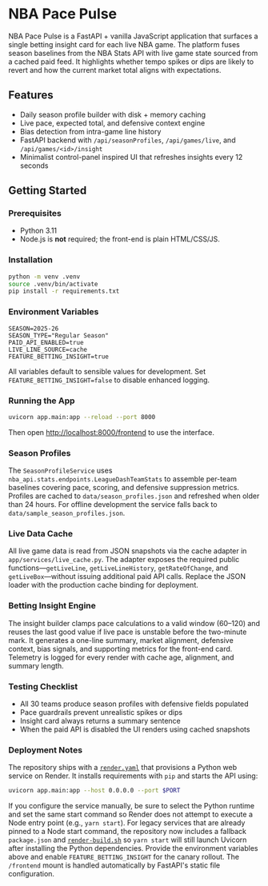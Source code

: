 # NBA Pace Pulse

NBA Pace Pulse is a FastAPI + vanilla JavaScript application that surfaces a
single betting insight card for each live NBA game. The platform fuses season
baselines from the NBA Stats API with live game state sourced from a cached
paid feed. It highlights whether tempo spikes or dips are likely to revert and
how the current market total aligns with expectations.

## Features

- Daily season profile builder with disk + memory caching
- Live pace, expected total, and defensive context engine
- Bias detection from intra-game line history
- FastAPI backend with `/api/seasonProfiles`, `/api/games/live`, and
  `/api/games/<id>/insight`
- Minimalist control-panel inspired UI that refreshes insights every 12 seconds

## Getting Started

### Prerequisites

- Python 3.11
- Node.js is **not** required; the front-end is plain HTML/CSS/JS.

### Installation

```bash
python -m venv .venv
source .venv/bin/activate
pip install -r requirements.txt
```

### Environment Variables

```
SEASON=2025-26
SEASON_TYPE="Regular Season"
PAID_API_ENABLED=true
LIVE_LINE_SOURCE=cache
FEATURE_BETTING_INSIGHT=true
```

All variables default to sensible values for development. Set
`FEATURE_BETTING_INSIGHT=false` to disable enhanced logging.

### Running the App

```bash
uvicorn app.main:app --reload --port 8000
```

Then open [http://localhost:8000/frontend](http://localhost:8000/frontend) to
use the interface.

### Season Profiles

The `SeasonProfileService` uses `nba_api.stats.endpoints.LeagueDashTeamStats`
to assemble per-team baselines covering pace, scoring, and defensive
suppression metrics. Profiles are cached to `data/season_profiles.json` and
refreshed when older than 24 hours. For offline development the service falls
back to `data/sample_season_profiles.json`.

### Live Data Cache

All live game data is read from JSON snapshots via the cache adapter in
`app/services/live_cache.py`. The adapter exposes the required public
functions—`getLiveLine`, `getLiveLineHistory`, `getRateOfChange`, and
`getLiveBox`—without issuing additional paid API calls. Replace the JSON loader
with the production cache binding for deployment.

### Betting Insight Engine

The insight builder clamps pace calculations to a valid window (60–120) and
reuses the last good value if live pace is unstable before the two-minute mark.
It generates a one-line summary, market alignment, defensive context, bias
signals, and supporting metrics for the front-end card. Telemetry is logged for
every render with cache age, alignment, and summary length.

### Testing Checklist

- All 30 teams produce season profiles with defensive fields populated
- Pace guardrails prevent unrealistic spikes or dips
- Insight card always returns a summary sentence
- When the paid API is disabled the UI renders using cached snapshots

### Deployment Notes

The repository ships with a [`render.yaml`](./render.yaml) that provisions a
Python web service on Render. It installs requirements with `pip` and starts the
API using:

```bash
uvicorn app.main:app --host 0.0.0.0 --port $PORT
```

If you configure the service manually, be sure to select the Python runtime and
set the same start command so Render does not attempt to execute a Node entry
point (e.g., `yarn start`). For legacy services that are already pinned to a
Node start command, the repository now includes a fallback `package.json` and
[`render-build.sh`](./render-build.sh) so `yarn start` will still launch
Uvicorn after installing the Python dependencies. Provide the environment
variables above and enable `FEATURE_BETTING_INSIGHT` for the canary rollout.
The `/frontend` mount is handled automatically by FastAPI's static file
configuration.
